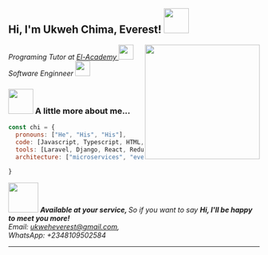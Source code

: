 <h2> Hi, I'm Ukweh Chima, Everest! <img src="https://media.giphy.com/media/l3mZjqmhfmk4MpMLC/giphy.gif" width="50"></h2>


<img align='right' src="" width="230">
<p><em>Programing Tutor at <a href="http://www.elacademy.org.ng"> El-Academy </a><img src="https://media.giphy.com/media/ZVik7pBtu9dNS/giphy.gif" width="30"></br>Software Enginneer
<img src="https://media.giphy.com/media/paTz7UZbPfTZFRYnnB/giphy.gif" width="30"> 
</em></p>








### <img src="https://media.giphy.com/media/VgCDAzcKvsR6OM0uWg/giphy.gif" width="50"> A little more about me...  

```javascript
const chi = {
  pronouns: ["He", "His", "His"],
  code: [Javascript, Typescript, HTML, CSS, PHP, Python],
  tools: [Laravel, Django, React, Redux, Node, Storybook, Styled-Components, Material UI, Travis, Docker],
  architecture: ["microservices", "event-driven", "design system pattern"],
  
}
```

<img src="https://media.giphy.com/media/MT5UUV1d4CXE2A37Dg/giphy.gif" width="60"> <em><b> Available at your service, </b> So if you want to say <b> Hi, I'll be happy to meet you more!</b>   
 Email: ukweheverest@gmail.com,   
 WhatsApp: +2348109502584  </em>

---
